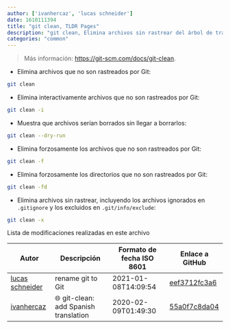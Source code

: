 ```yaml
---
author: ['ivanhercaz', 'lucas schneider']
date: 1610111394
title: "git clean, TLDR Pages"
description: "git clean, Elimina archivos sin rastrear del árbol de trabajo."
categories: "common"
---
```

> Más información: <https://git-scm.com/docs/git-clean>.

- Elimina archivos que no son rastreados por Git:

```bash
git clean
```

- Elimina interactivamente archivos que no son rastreados por Git:

```bash
git clean -i
```

- Muestra que archivos serían borrados sin llegar a borrarlos:

```bash
git clean --dry-run
```

- Elimina forzosamente los archivos que no son rastreados por Git:

```bash
git clean -f
```

- Elimina forzosamente los directorios que no son rastreados por Git:

```bash
git clean -fd
```

- Elimina archivos sin rastrear, incluyendo los archivos ignorados en `.gitignore` y los excluidos en `.git/info/exclude`:

```bash
git clean -x
```
Lista de modificaciones realizadas en este archivo


Autor | Descripción | Formato de fecha ISO 8601 | Enlace a GitHub
------|-----|-----|-----
[lucas schneider](mailto:casdpa@gmail.com) | rename git to Git | 2021-01-08T14:09:54 | [eef3712fc3a6](https://github.com/tldr-pages/tldr/commit/eef3712fc3a6a3774384b2e4ed934583c8349d75)
[ivanhercaz](mailto:ivan@ivanhercaz.com) | :globe_with_meridians: git-clean: add Spanish translation | 2020-02-09T01:49:30 | [55a0f7c8da04](https://github.com/tldr-pages/tldr/commit/55a0f7c8da045ee4779a43707c5439eb261d0e6d)

